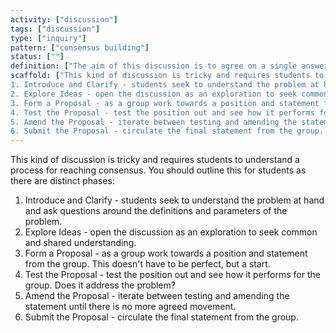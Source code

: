 ```yaml
---
activity: ["discussion"]
tags: ["discussion"]
type: ["inquiry"]
pattern: ["consensus building"]
status: [""]
definition: ["The aim of this discussion is to agree on a single answer. For this to occur, students must work together and work out what it is they can agree on. This doesn't mean getting the correct answer, but one that has agreement from the group. This kind of discussion should focus on compromise and identifying similarities and differences. "]
scaffold: ["This kind of discussion is tricky and requires students to understand a process for reaching consensus. You should outline this for students as there are distinct phases:
1. Introduce and Clarify - students seek to understand the problem at hand and ask questions around the definitions and parameters of the problem.
2. Explore Ideas - open the discussion as an exploration to seek common and shared understanding.
3. Form a Proposal - as a group work towards a position and statement from the group. This doesn't have to be perfect, but a start.
4. Test the Proposal - test the position out and see how it performs for the group. Does it address the problem?
5. Amend the Proposal - iterate between testing and amending the statement until there is no more agreed movement.
6. Submit the Proposal - circulate the final statement from the group. "]
---
```


This kind of discussion is tricky and requires students to understand a process for reaching consensus. You should outline this for students as there are distinct phases:

1. Introduce and Clarify - students seek to understand the problem at hand and ask questions around the definitions and parameters of the problem.
2. Explore Ideas - open the discussion as an exploration to seek common and shared understanding.
3. Form a Proposal - as a group work towards a position and statement from the group. This doesn't have to be perfect, but a start.
4. Test the Proposal - test the position out and see how it performs for the group. Does it address the problem?
5. Amend the Proposal - iterate between testing and amending the statement until there is no more agreed movement.
6. Submit the Proposal - circulate the final statement from the group.
